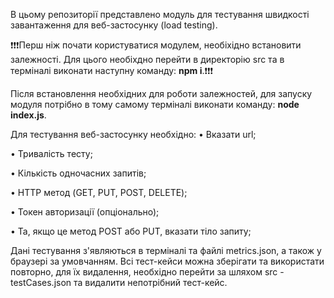 В цьому репозиторії представлено модуль для тестування швидкості завантаження для веб-застосунку (load testing).

❗️❗️❗️Перш ніж почати користуватися модулем, необіхідно встановити залежності. Для цього необіхдно перейти в директорію src та в терміналі виконати наступну команду: **npm i**.❗️❗️❗️

Після встановлення необхідних для роботи залежностей, для запуску модуля потрібно в тому самому терміналі виконати команду: **node index.js**.

Для тестування веб-застосунку необхідно:
• Вказати url;

• Тривалість тесту;

• Кількість одночасних запитів;

• HTTP метод (GET, PUT, POST, DELETE);

• Токен авторизації (опціонально);

• Та, якщо це метод POST або PUT, вказати тіло запиту;

Дані тестування з'являються в терміналі та файлі metrics.json, а також у браузері за умовчанням.
Всі тест-кейси можна зберігати та використати повторно, для їх видалення, необхідно перейти за шляхом src - testCases.json та видалити непотрібний тест-кейс.
